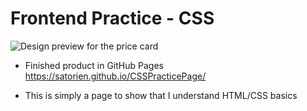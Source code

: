 # Frontend Practice - CSS

![Design preview for the price card](./design/desktop-preview.jpg)

- Finished product in GitHub Pages https://satorien.github.io/CSSPracticePage/

- This is simply a page to show that I understand HTML/CSS basics
